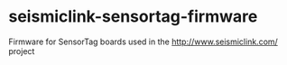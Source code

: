# seismiclink-sensortag-firmware

Firmware for SensorTag boards used in the http://www.seismiclink.com/ project
